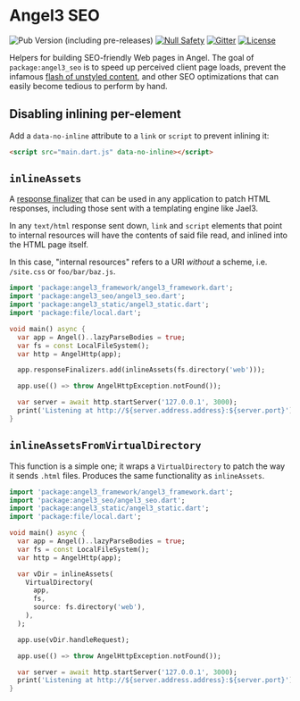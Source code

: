 # Angel3 SEO

![Pub Version (including pre-releases)](https://img.shields.io/pub/v/angel3_seo?include_prereleases)
[![Null Safety](https://img.shields.io/badge/null-safety-brightgreen)](https://dart.dev/null-safety)
[![Gitter](https://img.shields.io/gitter/room/angel_dart/discussion)](https://gitter.im/angel_dart/discussion)
[![License](https://img.shields.io/github/license/dukefirehawk/angel)](https://github.com/dukefirehawk/angel/tree/master/packages/seo/LICENSE)

Helpers for building SEO-friendly Web pages in Angel. The goal of `package:angel3_seo` is to speed up perceived client page loads, prevent the infamous [flash of unstyled content](https://en.wikipedia.org/wiki/Flash_of_unstyled_content), and other SEO optimizations that can easily become tedious to perform by hand.

## Disabling inlining per-element

Add a `data-no-inline` attribute to a `link` or `script` to prevent inlining it:

```html
<script src="main.dart.js" data-no-inline></script>
```

## `inlineAssets`

A [response finalizer](https://angel3-docs.dukefirehawk.com/guides/request-lifecycle) that can be used in any application to patch HTML responses, including those sent with a templating engine like Jael3.

In any `text/html` response sent down, `link` and `script` elements that point to internal resources will have the contents of said file read, and inlined into the HTML page itself.

In this case, "internal resources" refers to a URI *without* a scheme, i.e. `/site.css` or `foo/bar/baz.js`.

```dart
import 'package:angel3_framework/angel3_framework.dart';
import 'package:angel3_seo/angel3_seo.dart';
import 'package:angel3_static/angel3_static.dart';
import 'package:file/local.dart';

void main() async {
  var app = Angel()..lazyParseBodies = true;
  var fs = const LocalFileSystem();
  var http = AngelHttp(app);

  app.responseFinalizers.add(inlineAssets(fs.directory('web')));

  app.use(() => throw AngelHttpException.notFound());

  var server = await http.startServer('127.0.0.1', 3000);
  print('Listening at http://${server.address.address}:${server.port}');
}
```

## `inlineAssetsFromVirtualDirectory`

This function is a simple one; it wraps a `VirtualDirectory` to patch the way it sends `.html` files. Produces the same functionality as `inlineAssets`.

```dart
import 'package:angel3_framework/angel3_framework.dart';
import 'package:angel3_seo/angel3_seo.dart';
import 'package:angel3_static/angel3_static.dart';
import 'package:file/local.dart';

void main() async {
  var app = Angel()..lazyParseBodies = true;
  var fs = const LocalFileSystem();
  var http = AngelHttp(app);

  var vDir = inlineAssets(
    VirtualDirectory(
      app,
      fs,
      source: fs.directory('web'),
    ),
  );

  app.use(vDir.handleRequest);

  app.use(() => throw AngelHttpException.notFound());

  var server = await http.startServer('127.0.0.1', 3000);
  print('Listening at http://${server.address.address}:${server.port}');
}
```
